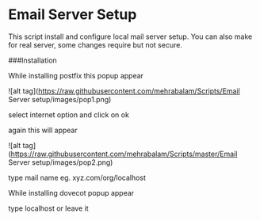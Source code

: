 # Email Server Setup 

This script install and configure local mail server setup.
You can also make for real server, some changes require but not secure.

###Installation 

While installing postfix this popup appear

![alt tag](https://raw.githubusercontent.com/mehrabalam/Scripts/Email Server setup/images/pop1.png)

select internet option and click on ok

again this will appear

![alt tag](https://raw.githubusercontent.com/mehrabalam/Scripts/master/Email Server setup/images/pop2.png)

type mail name eg. xyz.com/org/localhost

While installing dovecot popup appear

type localhost or leave it